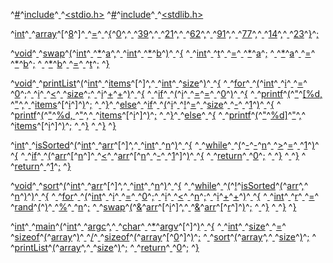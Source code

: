 ^[#](code: 'Token.Comment.Preproc')^[include](code: 'Token.Comment.Preproc')^[ ](code: 'Token.Text.Whitespace')^[<stdio.h>](code: 'Token.Comment.PreprocFile')
^[#](code: 'Token.Comment.Preproc')^[include](code: 'Token.Comment.Preproc')^[ ](code: 'Token.Text.Whitespace')^[<stdlib.h>](code: 'Token.Comment.PreprocFile')

^[int](code: 'Token.Keyword.Type')^[ ](code: 'Token.Text.Whitespace')^[array](code: 'Token.Name')^[\[](code: 'Token.Punctuation')^[8](code: 'Token.Literal.Number.Integer')^[\]](code: 'Token.Punctuation')^[ ](code: 'Token.Text.Whitespace')^[=](code: 'Token.Operator')^[ ](code: 'Token.Text.Whitespace')^[{](code: 'Token.Punctuation')^[0](code: 'Token.Literal.Number.Integer')^[,](code: 'Token.Punctuation')^[ ](code: 'Token.Text.Whitespace')^[39](code: 'Token.Literal.Number.Integer')^[,](code: 'Token.Punctuation')^[ ](code: 'Token.Text.Whitespace')^[21](code: 'Token.Literal.Number.Integer')^[,](code: 'Token.Punctuation')^[ ](code: 'Token.Text.Whitespace')^[62](code: 'Token.Literal.Number.Integer')^[,](code: 'Token.Punctuation')^[ ](code: 'Token.Text.Whitespace')^[91](code: 'Token.Literal.Number.Integer')^[,](code: 'Token.Punctuation')^[ ](code: 'Token.Text.Whitespace')^[77](code: 'Token.Literal.Number.Integer')^[,](code: 'Token.Punctuation')^[ ](code: 'Token.Text.Whitespace')^[14](code: 'Token.Literal.Number.Integer')^[,](code: 'Token.Punctuation')^[ ](code: 'Token.Text.Whitespace')^[23](code: 'Token.Literal.Number.Integer')^[}](code: 'Token.Punctuation')^[;](code: 'Token.Punctuation')

^[void](code: 'Token.Keyword.Type')^[ ](code: 'Token.Text.Whitespace')^[swap](code: 'Token.Name.Function')^[(](code: 'Token.Punctuation')^[int](code: 'Token.Keyword.Type')^[ ](code: 'Token.Text.Whitespace')^[\*](code: 'Token.Operator')^[a](code: 'Token.Name')^[,](code: 'Token.Punctuation')^[ ](code: 'Token.Text.Whitespace')^[int](code: 'Token.Keyword.Type')^[ ](code: 'Token.Text.Whitespace')^[\*](code: 'Token.Operator')^[b](code: 'Token.Name')^[)](code: 'Token.Punctuation')^[ ](code: 'Token.Text.Whitespace')^[{](code: 'Token.Punctuation')
^[  ](code: 'Token.Text.Whitespace')^[int](code: 'Token.Keyword.Type')^[ ](code: 'Token.Text.Whitespace')^[t](code: 'Token.Name')^[ ](code: 'Token.Text.Whitespace')^[=](code: 'Token.Operator')^[ ](code: 'Token.Text.Whitespace')^[\*](code: 'Token.Operator')^[a](code: 'Token.Name')^[;](code: 'Token.Punctuation')
^[  ](code: 'Token.Text.Whitespace')^[\*](code: 'Token.Operator')^[a](code: 'Token.Name')^[ ](code: 'Token.Text.Whitespace')^[=](code: 'Token.Operator')^[ ](code: 'Token.Text.Whitespace')^[\*](code: 'Token.Operator')^[b](code: 'Token.Name')^[;](code: 'Token.Punctuation')
^[  ](code: 'Token.Text.Whitespace')^[\*](code: 'Token.Operator')^[b](code: 'Token.Name')^[ ](code: 'Token.Text.Whitespace')^[=](code: 'Token.Operator')^[ ](code: 'Token.Text.Whitespace')^[t](code: 'Token.Name')^[;](code: 'Token.Punctuation')
^[}](code: 'Token.Punctuation')

^[void](code: 'Token.Keyword.Type')^[ ](code: 'Token.Text.Whitespace')^[printList](code: 'Token.Name.Function')^[(](code: 'Token.Punctuation')^[int](code: 'Token.Keyword.Type')^[ ](code: 'Token.Text.Whitespace')^[items](code: 'Token.Name')^[\[](code: 'Token.Punctuation')^[\]](code: 'Token.Punctuation')^[,](code: 'Token.Punctuation')^[ ](code: 'Token.Text.Whitespace')^[int](code: 'Token.Keyword.Type')^[ ](code: 'Token.Text.Whitespace')^[size](code: 'Token.Name')^[)](code: 'Token.Punctuation')^[ ](code: 'Token.Text.Whitespace')^[{](code: 'Token.Punctuation')
^[  ](code: 'Token.Text.Whitespace')^[for](code: 'Token.Keyword')^[ ](code: 'Token.Text.Whitespace')^[(](code: 'Token.Punctuation')^[int](code: 'Token.Keyword.Type')^[ ](code: 'Token.Text.Whitespace')^[i](code: 'Token.Name')^[ ](code: 'Token.Text.Whitespace')^[=](code: 'Token.Operator')^[ ](code: 'Token.Text.Whitespace')^[0](code: 'Token.Literal.Number.Integer')^[;](code: 'Token.Punctuation')^[ ](code: 'Token.Text.Whitespace')^[i](code: 'Token.Name')^[ ](code: 'Token.Text.Whitespace')^[<](code: 'Token.Operator')^[ ](code: 'Token.Text.Whitespace')^[size](code: 'Token.Name')^[;](code: 'Token.Punctuation')^[ ](code: 'Token.Text.Whitespace')^[i](code: 'Token.Name')^[+](code: 'Token.Operator')^[+](code: 'Token.Operator')^[)](code: 'Token.Punctuation')^[ ](code: 'Token.Text.Whitespace')^[{](code: 'Token.Punctuation')
^[    ](code: 'Token.Text.Whitespace')^[if](code: 'Token.Keyword')^[ ](code: 'Token.Text.Whitespace')^[(](code: 'Token.Punctuation')^[i](code: 'Token.Name')^[ ](code: 'Token.Text.Whitespace')^[=](code: 'Token.Operator')^[=](code: 'Token.Operator')^[ ](code: 'Token.Text.Whitespace')^[0](code: 'Token.Literal.Number.Integer')^[)](code: 'Token.Punctuation')^[ ](code: 'Token.Text.Whitespace')^[{](code: 'Token.Punctuation')
^[      ](code: 'Token.Text.Whitespace')^[printf](code: 'Token.Name')^[(](code: 'Token.Punctuation')^["](code: 'Token.Literal.String')^[\[%d, ](code: 'Token.Literal.String')^["](code: 'Token.Literal.String')^[,](code: 'Token.Punctuation')^[ ](code: 'Token.Text.Whitespace')^[items](code: 'Token.Name')^[\[](code: 'Token.Punctuation')^[i](code: 'Token.Name')^[\]](code: 'Token.Punctuation')^[)](code: 'Token.Punctuation')^[;](code: 'Token.Punctuation')
^[    ](code: 'Token.Text.Whitespace')^[}](code: 'Token.Punctuation')^[ ](code: 'Token.Text.Whitespace')^[else](code: 'Token.Keyword')^[ ](code: 'Token.Text.Whitespace')^[if](code: 'Token.Keyword')^[ ](code: 'Token.Text.Whitespace')^[(](code: 'Token.Punctuation')^[i](code: 'Token.Name')^[ ](code: 'Token.Text.Whitespace')^[!](code: 'Token.Operator')^[=](code: 'Token.Operator')^[ ](code: 'Token.Text.Whitespace')^[size](code: 'Token.Name')^[ ](code: 'Token.Text.Whitespace')^[\-](code: 'Token.Operator')^[ ](code: 'Token.Text.Whitespace')^[1](code: 'Token.Literal.Number.Integer')^[)](code: 'Token.Punctuation')^[ ](code: 'Token.Text.Whitespace')^[{](code: 'Token.Punctuation')
^[      ](code: 'Token.Text.Whitespace')^[printf](code: 'Token.Name')^[(](code: 'Token.Punctuation')^["](code: 'Token.Literal.String')^[%d, ](code: 'Token.Literal.String')^["](code: 'Token.Literal.String')^[,](code: 'Token.Punctuation')^[ ](code: 'Token.Text.Whitespace')^[items](code: 'Token.Name')^[\[](code: 'Token.Punctuation')^[i](code: 'Token.Name')^[\]](code: 'Token.Punctuation')^[)](code: 'Token.Punctuation')^[;](code: 'Token.Punctuation')
^[    ](code: 'Token.Text.Whitespace')^[}](code: 'Token.Punctuation')^[ ](code: 'Token.Text.Whitespace')^[else](code: 'Token.Keyword')^[ ](code: 'Token.Text.Whitespace')^[{](code: 'Token.Punctuation')
^[      ](code: 'Token.Text.Whitespace')^[printf](code: 'Token.Name')^[(](code: 'Token.Punctuation')^["](code: 'Token.Literal.String')^[%d\]](code: 'Token.Literal.String')^["](code: 'Token.Literal.String')^[,](code: 'Token.Punctuation')^[ ](code: 'Token.Text.Whitespace')^[items](code: 'Token.Name')^[\[](code: 'Token.Punctuation')^[i](code: 'Token.Name')^[\]](code: 'Token.Punctuation')^[)](code: 'Token.Punctuation')^[;](code: 'Token.Punctuation')
^[    ](code: 'Token.Text.Whitespace')^[}](code: 'Token.Punctuation')
^[  ](code: 'Token.Text.Whitespace')^[}](code: 'Token.Punctuation')
^[}](code: 'Token.Punctuation')

^[int](code: 'Token.Keyword.Type')^[ ](code: 'Token.Text.Whitespace')^[isSorted](code: 'Token.Name.Function')^[(](code: 'Token.Punctuation')^[int](code: 'Token.Keyword.Type')^[ ](code: 'Token.Text.Whitespace')^[arr](code: 'Token.Name')^[\[](code: 'Token.Punctuation')^[\]](code: 'Token.Punctuation')^[,](code: 'Token.Punctuation')^[ ](code: 'Token.Text.Whitespace')^[int](code: 'Token.Keyword.Type')^[ ](code: 'Token.Text.Whitespace')^[n](code: 'Token.Name')^[)](code: 'Token.Punctuation')^[ ](code: 'Token.Text.Whitespace')^[{](code: 'Token.Punctuation')
^[  ](code: 'Token.Text.Whitespace')^[while](code: 'Token.Keyword')^[ ](code: 'Token.Text.Whitespace')^[(](code: 'Token.Punctuation')^[\-](code: 'Token.Operator')^[\-](code: 'Token.Operator')^[n](code: 'Token.Name')^[ ](code: 'Token.Text.Whitespace')^[>](code: 'Token.Operator')^[=](code: 'Token.Operator')^[ ](code: 'Token.Text.Whitespace')^[1](code: 'Token.Literal.Number.Integer')^[)](code: 'Token.Punctuation')^[ ](code: 'Token.Text.Whitespace')^[{](code: 'Token.Punctuation')
^[    ](code: 'Token.Text.Whitespace')^[if](code: 'Token.Keyword')^[ ](code: 'Token.Text.Whitespace')^[(](code: 'Token.Punctuation')^[arr](code: 'Token.Name')^[\[](code: 'Token.Punctuation')^[n](code: 'Token.Name')^[\]](code: 'Token.Punctuation')^[ ](code: 'Token.Text.Whitespace')^[<](code: 'Token.Operator')^[ ](code: 'Token.Text.Whitespace')^[arr](code: 'Token.Name')^[\[](code: 'Token.Punctuation')^[n](code: 'Token.Name')^[ ](code: 'Token.Text.Whitespace')^[\-](code: 'Token.Operator')^[ ](code: 'Token.Text.Whitespace')^[1](code: 'Token.Literal.Number.Integer')^[\]](code: 'Token.Punctuation')^[)](code: 'Token.Punctuation')^[ ](code: 'Token.Text.Whitespace')^[{](code: 'Token.Punctuation')
^[      ](code: 'Token.Text.Whitespace')^[return](code: 'Token.Keyword')^[ ](code: 'Token.Text.Whitespace')^[0](code: 'Token.Literal.Number.Integer')^[;](code: 'Token.Punctuation')
^[    ](code: 'Token.Text.Whitespace')^[}](code: 'Token.Punctuation')
^[  ](code: 'Token.Text.Whitespace')^[}](code: 'Token.Punctuation')
^[  ](code: 'Token.Text.Whitespace')^[return](code: 'Token.Keyword')^[ ](code: 'Token.Text.Whitespace')^[1](code: 'Token.Literal.Number.Integer')^[;](code: 'Token.Punctuation')
^[}](code: 'Token.Punctuation')

^[void](code: 'Token.Keyword.Type')^[ ](code: 'Token.Text.Whitespace')^[sort](code: 'Token.Name.Function')^[(](code: 'Token.Punctuation')^[int](code: 'Token.Keyword.Type')^[ ](code: 'Token.Text.Whitespace')^[arr](code: 'Token.Name')^[\[](code: 'Token.Punctuation')^[\]](code: 'Token.Punctuation')^[,](code: 'Token.Punctuation')^[ ](code: 'Token.Text.Whitespace')^[int](code: 'Token.Keyword.Type')^[ ](code: 'Token.Text.Whitespace')^[n](code: 'Token.Name')^[)](code: 'Token.Punctuation')^[ ](code: 'Token.Text.Whitespace')^[{](code: 'Token.Punctuation')
^[  ](code: 'Token.Text.Whitespace')^[while](code: 'Token.Keyword')^[ ](code: 'Token.Text.Whitespace')^[(](code: 'Token.Punctuation')^[!](code: 'Token.Operator')^[isSorted](code: 'Token.Name')^[(](code: 'Token.Punctuation')^[arr](code: 'Token.Name')^[,](code: 'Token.Punctuation')^[ ](code: 'Token.Text.Whitespace')^[n](code: 'Token.Name')^[)](code: 'Token.Punctuation')^[)](code: 'Token.Punctuation')^[ ](code: 'Token.Text.Whitespace')^[{](code: 'Token.Punctuation')
^[    ](code: 'Token.Text.Whitespace')^[for](code: 'Token.Keyword')^[ ](code: 'Token.Text.Whitespace')^[(](code: 'Token.Punctuation')^[int](code: 'Token.Keyword.Type')^[ ](code: 'Token.Text.Whitespace')^[i](code: 'Token.Name')^[ ](code: 'Token.Text.Whitespace')^[=](code: 'Token.Operator')^[ ](code: 'Token.Text.Whitespace')^[0](code: 'Token.Literal.Number.Integer')^[;](code: 'Token.Punctuation')^[ ](code: 'Token.Text.Whitespace')^[i](code: 'Token.Name')^[ ](code: 'Token.Text.Whitespace')^[<](code: 'Token.Operator')^[ ](code: 'Token.Text.Whitespace')^[n](code: 'Token.Name')^[;](code: 'Token.Punctuation')^[ ](code: 'Token.Text.Whitespace')^[i](code: 'Token.Name')^[+](code: 'Token.Operator')^[+](code: 'Token.Operator')^[)](code: 'Token.Punctuation')^[ ](code: 'Token.Text.Whitespace')^[{](code: 'Token.Punctuation')
^[      ](code: 'Token.Text.Whitespace')^[int](code: 'Token.Keyword.Type')^[ ](code: 'Token.Text.Whitespace')^[r](code: 'Token.Name')^[ ](code: 'Token.Text.Whitespace')^[=](code: 'Token.Operator')^[ ](code: 'Token.Text.Whitespace')^[rand](code: 'Token.Name')^[(](code: 'Token.Punctuation')^[)](code: 'Token.Punctuation')^[ ](code: 'Token.Text.Whitespace')^[%](code: 'Token.Operator')^[ ](code: 'Token.Text.Whitespace')^[n](code: 'Token.Name')^[;](code: 'Token.Punctuation')
^[      ](code: 'Token.Text.Whitespace')^[swap](code: 'Token.Name')^[(](code: 'Token.Punctuation')^[&](code: 'Token.Operator')^[arr](code: 'Token.Name')^[\[](code: 'Token.Punctuation')^[i](code: 'Token.Name')^[\]](code: 'Token.Punctuation')^[,](code: 'Token.Punctuation')^[ ](code: 'Token.Text.Whitespace')^[&](code: 'Token.Operator')^[arr](code: 'Token.Name')^[\[](code: 'Token.Punctuation')^[r](code: 'Token.Name')^[\]](code: 'Token.Punctuation')^[)](code: 'Token.Punctuation')^[;](code: 'Token.Punctuation')
^[    ](code: 'Token.Text.Whitespace')^[}](code: 'Token.Punctuation')
^[  ](code: 'Token.Text.Whitespace')^[}](code: 'Token.Punctuation')
^[}](code: 'Token.Punctuation')

^[int](code: 'Token.Keyword.Type')^[ ](code: 'Token.Text.Whitespace')^[main](code: 'Token.Name.Function')^[(](code: 'Token.Punctuation')^[int](code: 'Token.Keyword.Type')^[ ](code: 'Token.Text.Whitespace')^[argc](code: 'Token.Name')^[,](code: 'Token.Punctuation')^[ ](code: 'Token.Text.Whitespace')^[char](code: 'Token.Keyword.Type')^[ ](code: 'Token.Text.Whitespace')^[\*](code: 'Token.Operator')^[argv](code: 'Token.Name')^[\[](code: 'Token.Punctuation')^[\]](code: 'Token.Punctuation')^[)](code: 'Token.Punctuation')^[ ](code: 'Token.Text.Whitespace')^[{](code: 'Token.Punctuation')
^[  ](code: 'Token.Text.Whitespace')^[int](code: 'Token.Keyword.Type')^[ ](code: 'Token.Text.Whitespace')^[size](code: 'Token.Name')^[ ](code: 'Token.Text.Whitespace')^[=](code: 'Token.Operator')^[ ](code: 'Token.Text.Whitespace')^[sizeof](code: 'Token.Keyword')^[(](code: 'Token.Punctuation')^[array](code: 'Token.Name')^[)](code: 'Token.Punctuation')^[ ](code: 'Token.Text.Whitespace')^[/](code: 'Token.Operator')^[ ](code: 'Token.Text.Whitespace')^[sizeof](code: 'Token.Keyword')^[(](code: 'Token.Punctuation')^[array](code: 'Token.Name')^[\[](code: 'Token.Punctuation')^[0](code: 'Token.Literal.Number.Integer')^[\]](code: 'Token.Punctuation')^[)](code: 'Token.Punctuation')^[;](code: 'Token.Punctuation')
^[  ](code: 'Token.Text.Whitespace')^[sort](code: 'Token.Name')^[(](code: 'Token.Punctuation')^[array](code: 'Token.Name')^[,](code: 'Token.Punctuation')^[ ](code: 'Token.Text.Whitespace')^[size](code: 'Token.Name')^[)](code: 'Token.Punctuation')^[;](code: 'Token.Punctuation')
^[  ](code: 'Token.Text.Whitespace')^[printList](code: 'Token.Name')^[(](code: 'Token.Punctuation')^[array](code: 'Token.Name')^[,](code: 'Token.Punctuation')^[ ](code: 'Token.Text.Whitespace')^[size](code: 'Token.Name')^[)](code: 'Token.Punctuation')^[;](code: 'Token.Punctuation')
^[  ](code: 'Token.Text.Whitespace')^[return](code: 'Token.Keyword')^[ ](code: 'Token.Text.Whitespace')^[0](code: 'Token.Literal.Number.Integer')^[;](code: 'Token.Punctuation')
^[}](code: 'Token.Punctuation')
